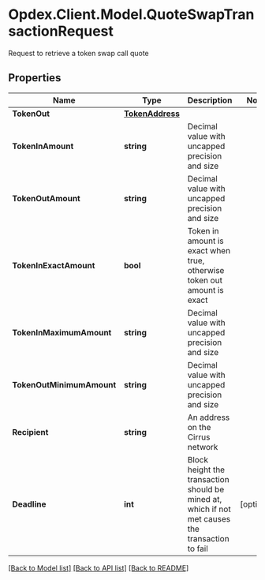 # Opdex.Client.Model.QuoteSwapTransactionRequest
Request to retrieve a token swap call quote

## Properties

Name | Type | Description | Notes
------------ | ------------- | ------------- | -------------
**TokenOut** | [**TokenAddress**](TokenAddress.md) |  | 
**TokenInAmount** | **string** | Decimal value with uncapped precision and size | 
**TokenOutAmount** | **string** | Decimal value with uncapped precision and size | 
**TokenInExactAmount** | **bool** | Token in amount is exact when true, otherwise token out amount is exact | 
**TokenInMaximumAmount** | **string** | Decimal value with uncapped precision and size | 
**TokenOutMinimumAmount** | **string** | Decimal value with uncapped precision and size | 
**Recipient** | **string** | An address on the Cirrus network | 
**Deadline** | **int** | Block height the transaction should be mined at, which if not met causes the transaction to fail | [optional] 

[[Back to Model list]](../README.md#documentation-for-models) [[Back to API list]](../README.md#documentation-for-api-endpoints) [[Back to README]](../README.md)

